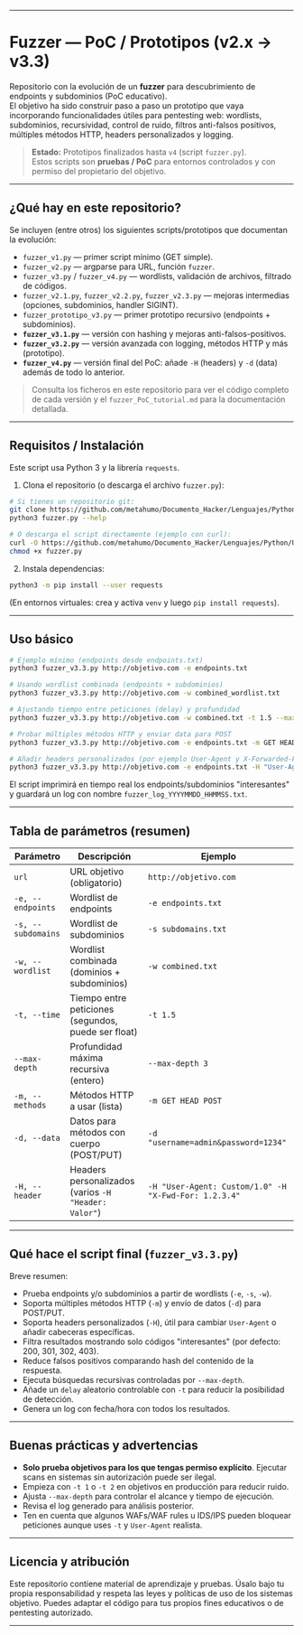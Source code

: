 
---

# Fuzzer — PoC / Prototipos (v2.x → v3.3)

Repositorio con la evolución de un **fuzzer** para descubrimiento de endpoints y subdominios (PoC educativo).  
El objetivo ha sido construir paso a paso un prototipo que vaya incorporando funcionalidades útiles para pentesting web: wordlists, subdominios, recursividad, control de ruido, filtros anti-falsos positivos, múltiples métodos HTTP, headers personalizados y logging.

> **Estado:** Prototipos finalizados hasta `v4` (script `fuzzer.py`).  
> Estos scripts son **pruebas / PoC** para entornos controlados y con permiso del propietario del objetivo.

---

## ¿Qué hay en este repositorio?

Se incluyen (entre otros) los siguientes scripts/prototipos que documentan la evolución:

- `fuzzer_v1.py` — primer script mínimo (GET simple).
- `fuzzer_v2.py` — argparse para URL, función `fuzzer`.
- `fuzzer_v3.py` / `fuzzer_v4.py` — wordlists, validación de archivos, filtrado de códigos.
- `fuzzer_v2.1.py`, `fuzzer_v2.2.py`, `fuzzer_v2.3.py` — mejoras intermedias (opciones, subdominios, handler SIGINT).
- `fuzzer_prototipo_v3.py` — primer prototipo recursivo (endpoints + subdominios).
- **`fuzzer_v3.1.py`** — versión con hashing y mejoras anti-falsos-positivos.
- **`fuzzer_v3.2.py`** — versión avanzada con logging, métodos HTTP y más (prototipo).
- **`fuzzer_v4.py`** — versión final del PoC: añade `-H` (headers) y `-d` (data) además de todo lo anterior.

> Consulta los ficheros en este repositorio para ver el código completo de cada versión y el `fuzzer_PoC_tutorial.md` para la documentación detallada.

---

## Requisitos / Instalación

Este script usa Python 3 y la librería `requests`.

1. Clona el repositorio (o descarga el archivo `fuzzer.py`):

```bash
# Si tienes un repositorio git:
git clone https://github.com/metahumo/Documento_Hacker/Lenguajes/Python/Utilidades Ofensivas/Fuzzer/fuzzer.py
python3 fuzzer.py --help

# O descarga el script directamente (ejemplo con curl):
curl -O https://github.com/metahumo/Documento_Hacker/Lenguajes/Python/Utilidades Ofensivas/Fuzzer/fuzzer.py
chmod +x fuzzer.py
````

2. Instala dependencias:

```bash
python3 -m pip install --user requests
```

(En entornos virtuales: crea y activa `venv` y luego `pip install requests`).

---

## Uso básico

```bash
# Ejemplo mínimo (endpoints desde endpoints.txt)
python3 fuzzer_v3.3.py http://objetivo.com -e endpoints.txt

# Usando wordlist combinada (endpoints + subdominios)
python3 fuzzer_v3.3.py http://objetivo.com -w combined_wordlist.txt

# Ajustando tiempo entre peticiones (delay) y profundidad
python3 fuzzer_v3.3.py http://objetivo.com -w combined.txt -t 1.5 --max-depth 2

# Probar múltiples métodos HTTP y enviar data para POST
python3 fuzzer_v3.3.py http://objetivo.com -e endpoints.txt -m GET HEAD POST -d "username=admin&password=1234"

# Añadir headers personalizados (por ejemplo User-Agent y X-Forwarded-For)
python3 fuzzer_v3.3.py http://objetivo.com -e endpoints.txt -H "User-Agent: CustomScanner/1.0" -H "X-Forwarded-For: 1.2.3.4"
```

El script imprimirá en tiempo real los endpoints/subdominios "interesantes" y guardará un log con nombre `fuzzer_log_YYYYMMDD_HHMMSS.txt`.

---

## Tabla de parámetros (resumen)

| Parámetro          | Descripción                                          | Ejemplo                                               |
| ------------------ | ---------------------------------------------------- | ----------------------------------------------------- |
| `url`              | URL objetivo (obligatorio)                           | `http://objetivo.com`                                 |
| `-e, --endpoints`  | Wordlist de endpoints                                | `-e endpoints.txt`                                    |
| `-s, --subdomains` | Wordlist de subdominios                              | `-s subdomains.txt`                                   |
| `-w, --wordlist`   | Wordlist combinada (dominios + subdominios)          | `-w combined.txt`                                     |
| `-t, --time`       | Tiempo entre peticiones (segundos, puede ser float)  | `-t 1.5`                                              |
| `--max-depth`      | Profundidad máxima recursiva (entero)                | `--max-depth 3`                                       |
| `-m, --methods`    | Métodos HTTP a usar (lista)                          | `-m GET HEAD POST`                                    |
| `-d, --data`       | Datos para métodos con cuerpo (POST/PUT)             | `-d "username=admin&password=1234"`                   |
| `-H, --header`     | Headers personalizados (varios `-H "Header: Valor"`) | `-H "User-Agent: Custom/1.0" -H "X-Fwd-For: 1.2.3.4"` |

---

## Qué hace el script final (`fuzzer_v3.3.py`)

Breve resumen:

* Prueba endpoints y/o subdominios a partir de wordlists (`-e`, `-s`, `-w`).
* Soporta múltiples métodos HTTP (`-m`) y envío de datos (`-d`) para POST/PUT.
* Soporta headers personalizados (`-H`), útil para cambiar `User-Agent` o añadir cabeceras específicas.
* Filtra resultados mostrando solo códigos "interesantes" (por defecto: 200, 301, 302, 403).
* Reduce falsos positivos comparando hash del contenido de la respuesta.
* Ejecuta búsquedas recursivas controladas por `--max-depth`.
* Añade un `delay` aleatorio controlable con `-t` para reducir la posibilidad de detección.
* Genera un log con fecha/hora con todos los resultados.

---

## Buenas prácticas y advertencias

* **Solo prueba objetivos para los que tengas permiso explícito**. Ejecutar scans en sistemas sin autorización puede ser ilegal.
* Empieza con `-t 1` o `-t 2` en objetivos en producción para reducir ruido.
* Ajusta `--max-depth` para controlar el alcance y tiempo de ejecución.
* Revisa el log generado para análisis posterior.
* Ten en cuenta que algunos WAFs/WAF rules u IDS/IPS pueden bloquear peticiones aunque uses `-t` y `User-Agent` realista.

---

## Licencia y atribución

Este repositorio contiene material de aprendizaje y pruebas. Úsalo bajo tu propia responsabilidad y respeta las leyes y políticas de uso de los sistemas objetivo. Puedes adaptar el código para tus propios fines educativos o de pentesting autorizado.

---
